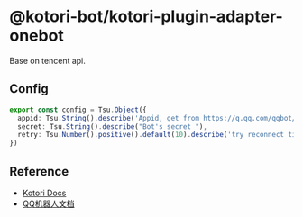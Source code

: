 # @kotori-bot/kotori-plugin-adapter-onebot

Base on tencent api.

## Config

```typescript
export const config = Tsu.Object({
  appid: Tsu.String().describe('Appid, get from https://q.qq.com/qqbot/'),
  secret: Tsu.String().describe("Bot's secret "),
  retry: Tsu.Number().positive().default(10).describe('try reconnect times when disconnected (seconds)')
})
```

## Reference

- [Kotori Docs](https://kotori.js.org/)
- [QQ机器人文档](https://bot.q.qq.com/wiki/develop/api-v2/)
